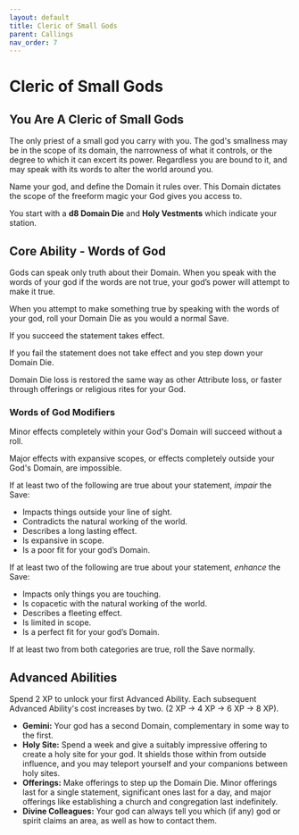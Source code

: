 ```yaml
---
layout: default
title: Cleric of Small Gods
parent: Callings
nav_order: 7
---
```


# Cleric of Small Gods

## You Are A Cleric of Small Gods

The only priest of a small god you carry with you. The god's smallness may be in the scope of its domain, the narrowness of what it controls, or the degree to which it can excert its power. Regardless you are bound to it, and may speak with its words to alter the world around you.

Name your god, and define the Domain it rules over. This Domain dictates the scope of the freeform magic your God gives you access to.

You start with a **d8 Domain Die** and **Holy Vestments** which indicate your station.

## Core Ability - Words of God

Gods can speak only truth about their Domain. When you speak with the words of your god if the words are not true, your god’s power will attempt to make it true. 

When you attempt to make something true by speaking with the words of your god, roll your Domain Die as you would a normal Save.

If you succeed the statement takes effect.

If you fail the statement does not take effect and you step down your Domain Die. 

Domain Die loss is restored the same way as other Attribute loss, or faster through offerings or religious rites for your God.

### Words of God Modifiers

Minor effects completely within your God's Domain will succeed without a roll. 

Major effects with expansive scopes, or effects completely outside your God's Domain, are impossible.

If at least two of the following are true about your statement, *impair* the Save:

* Impacts things outside your line of sight.
* Contradicts the natural working of the world.
* Describes a long lasting effect.
* Is expansive in scope.
* Is a poor fit for your god’s Domain.

If at least two of the following are true about your statement, *enhance* the Save:

* Impacts only things you are touching.
* Is copacetic with the natural working of the world.
* Describes a fleeting effect.
* Is limited in scope.
* Is a perfect fit for your god’s Domain.

If at least two from both categories are true, roll the Save normally.

## Advanced Abilities

Spend 2 XP to unlock your first Advanced Ability. Each subsequent Advanced Ability's cost increases by two. (2 XP → 4 XP → 6 XP → 8 XP).

* **Gemini:** Your god has a second Domain, complementary in some way to the first.
* **Holy Site:** Spend a week and give a suitably impressive offering to create a holy site for your god. It shields those within from outside influence, and you may teleport yourself and your companions between holy sites.
* **Offerings:** Make offerings to step up the Domain Die. Minor offerings last for a single statement, significant ones last for a day, and major offerings like establishing a church and congregation last indefinitely.
* **Divine Colleagues:** Your god can always tell you which (if any) god or spirit claims an area, as well as how to contact them.
